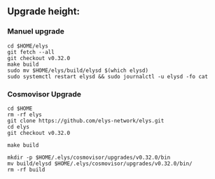 ## Upgrade height: 

### Manuel upgrade
```
cd $HOME/elys
git fetch --all
git checkout v0.32.0
make build
sudo mv $HOME/elys/build/elysd $(which elysd)
sudo systemctl restart elysd && sudo journalctl -u elysd -fo cat
```
### Cosmovisor Upgrade
```
cd $HOME
rm -rf elys
git clone https://github.com/elys-network/elys.git
cd elys
git checkout v0.32.0
```
```
make build
```
```
mkdir -p $HOME/.elys/cosmovisor/upgrades/v0.32.0/bin
mv build/elysd $HOME/.elys/cosmovisor/upgrades/v0.32.0/bin/
rm -rf build
```
